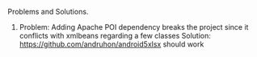 Problems and Solutions.

1. Problem:
Adding Apache POI dependency breaks the project since it conflicts with xmlbeans regarding a few classes
Solution:
https://github.com/andruhon/android5xlsx should work

